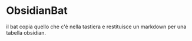 # ObsidianBat
il bat copia quello che c'è nella tastiera e restituisce un markdown per una tabella obsidian.
